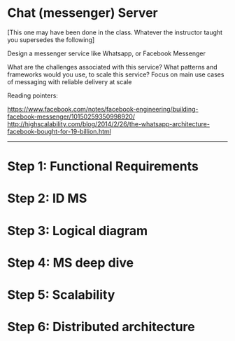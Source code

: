 # Chat (messenger) Server

[This one may have been done in the class. Whatever the instructor taught you supersedes the following]

Design a messenger service like Whatsapp, or Facebook Messenger

What are the challenges associated with this service?
What patterns and frameworks would you use, to scale this service?
Focus on main use cases of messaging with reliable delivery at scale

Reading pointers:

https://www.facebook.com/notes/facebook-engineering/building-facebook-messenger/10150259350998920/
http://highscalability.com/blog/2014/2/26/the-whatsapp-architecture-facebook-bought-for-19-billion.html

---

# Step 1: Functional Requirements

# Step 2: ID MS

# Step 3: Logical diagram

# Step 4: MS deep dive

# Step 5: Scalability

# Step 6: Distributed architecture